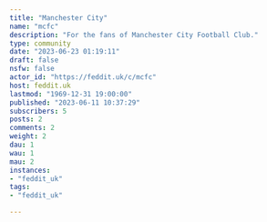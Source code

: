 ```yaml
---
title: "Manchester City" 
name: "mcfc"
description: "For the fans of Manchester City Football Club."
type: community
date: "2023-06-23 01:19:11"
draft: false
nsfw: false
actor_id: "https://feddit.uk/c/mcfc"
host: feddit.uk
lastmod: "1969-12-31 19:00:00"
published: "2023-06-11 10:37:29"
subscribers: 5
posts: 2
comments: 2
weight: 2
dau: 1
wau: 1
mau: 2
instances:
- "feddit_uk"
tags: 
- "feddit_uk"

---
```

